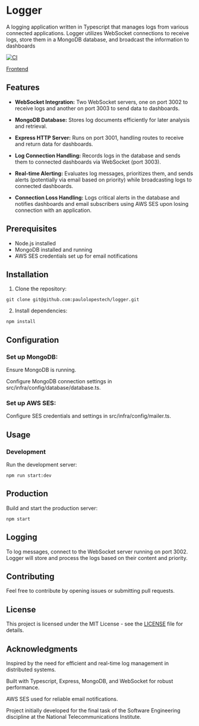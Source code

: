 # Logger
A logging application written in Typescript that manages logs from various connected applications. Logger utilizes WebSocket connections to receive logs, store them in a MongoDB database, and broadcast the information to dashboards

[![CI](https://github.com/paulolopestech/logger/actions/workflows/ci.yaml/badge.svg)](https://github.com/paulolopestech/logger/actions/workflows/ci.yaml)

[Frontend](https://github.com/paulolopestech/logger-ts-frontend)

## Features
- <b>WebSocket Integration:</b> Two WebSocket servers, one on port 3002 to receive logs and another on port 3003 to send data to dashboards.

- <b>MongoDB Database:</b> Stores log documents efficiently for later analysis and retrieval.

- <b>Express HTTP Server:</b> Runs on port 3001, handling routes to receive and return data for dashboards.

- <b>Log Connection Handling:</b> Records logs in the database and sends them to connected dashboards via WebSocket (port 3003).

- <b>Real-time Alerting:</b> Evaluates log messages, prioritizes them, and sends alerts (potentially via email based on priority) while broadcasting logs to connected dashboards.

- <b>Connection Loss Handling:</b> Logs critical alerts in the database and notifies dashboards and email subscribers using AWS SES upon losing connection with an application.

## Prerequisites
- Node.js installed
- MongoDB installed and running
- AWS SES credentials set up for email notifications

## Installation

1. Clone the repository:
```
git clone git@github.com:paulolopestech/logger.git
```

2. Install dependencies:
```
npm install
```

## Configuration
### Set up MongoDB:

Ensure MongoDB is running.

Configure MongoDB connection settings in src/infra/config/database/database.ts.
### Set up AWS SES:

Configure SES credentials and settings in src/infra/config/mailer.ts.

## Usage
### Development
Run the development server:
```
npm run start:dev
```


## Production
Build and start the production server:
```
npm start
```

## Logging
To log messages, connect to the WebSocket server running on port 3002. Logger will store and process the logs based on their content and priority.

## Contributing
Feel free to contribute by opening issues or submitting pull requests.

## License
This project is licensed under the MIT License - see the [LICENSE](./LICENCE) file for details.

## Acknowledgments
Inspired by the need for efficient and real-time log management in distributed systems.

Built with Typescript, Express, MongoDB, and WebSocket for robust performance.

AWS SES used for reliable email notifications.

Project initially developed for the final task of the Software Engineering discipline at the National Telecommunications Institute.